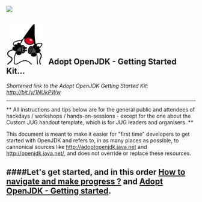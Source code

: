 [![](https://londonjavacommunity.files.wordpress.com/2009/11/bannerblog.jpg)](https://londonjavacommunity.wordpress.com/tag/london-java-community/)

![](cover_small.jpg) Adopt OpenJDK - Getting Started Kit... 
---

*Shortened link to the Adopt OpenJDK Getting Started Kit: http://bit.ly/1NUkPWw*

---

** All instructions and tips below are for the general public and attendees of hackdays / workshops / hands-on-sessions - except for the one about the Custom JUG handout template, which is for JUG leaders and organisers. **

This document is meant to make it easier for "first time" developers to get started with OpenJDK and refers to, in as many places as possible, to cannonical sources like http://adoptopenjdk.java.net and http://openjdk.java.net/, and does not override or replace these resources.

####Let's get started, and in this order [How to navigate and make progress ?](https://neomatrix369.gitbooks.io/adoptopenjdk-getting-started-kit/content/en/how-to-navigate/how-to-navigate-and-make-progress.html) and [Adopt OpenJDK - Getting started](https://neomatrix369.gitbooks.io/adoptopenjdk-getting-started-kit/content/en/adopt-openjdk-getting-started/adopt_openjdk_-_getting_started.html).
---